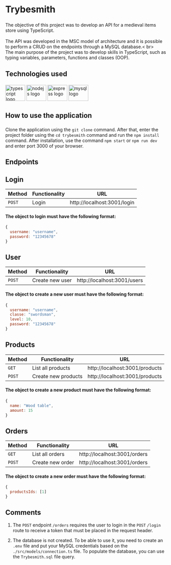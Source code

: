 <h1 align="left">Trybesmith</h1>

###

<p align="left">The objective of this project was to develop an API for a medieval items store using TypeScript.<br><br>The API was developed in the MSC model of architecture and it is possible to perform a CRUD on the endpoints through a MySQL database.< br><br>The main purpose of the project was to develop skills in TypeScript, such as typing variables, parameters, functions and classes (OOP).</p>

###

<h2 align="left">Technologies used</h2>

###

<div align="left">
  <img src="https://cdn.jsdelivr.net/gh/devicons/devicon/icons/typescript/typescript-original.svg" height="50" width="62" alt="typescript logo"  />
  <img src="https://cdn.jsdelivr.net/gh/devicons/devicon/icons/nodejs/nodejs-original.svg" height="50" width="62" alt="nodejs logo"  />
  <img src="https://cdn.jsdelivr.net/gh/devicons/devicon/icons/express/express-original.svg" height="50" width="62" alt="express logo"  />
  <img src="https://cdn.jsdelivr.net/gh/devicons/devicon/icons/mysql/mysql-original.svg" height="50" width="62" alt="mysql logo"  />
</div>

###

<h2 align="left">How to use the application</h2>

###

Clone the application using the `git clone` command. After that, enter the project folder using the `cd trybesmith` command and run the `npm install` command. After installation, use the command `npm start` or `npm run dev` and enter port 3000 of your browser.

###

<h2 align="left">Endpoints</h2>

###

<h2 align="left">Login</h2>

| Method | Functionality | URL |
|---|---|---|
| `POST` | Login | http://localhost:3001/login |

<h4>The object to login must have the following format:</h4>

```JavaScript
{
  username: "username",
  password: "12345678"
}
```

###

<h2 align="left">User</h2>

| Method | Functionality | URL |
|---|---|---|
| `POST` | Create new user | http://localhost:3001/users |

<h4>The object to create a new user must have the following format:</h4>

```JavaScript
{
  username: "username",
  classe: "swordsman",
  level: 10,
  password: "12345678"
}
```

###

<h2 align="left">Products</h2>

| Method | Functionality | URL |
|---|---|---|
| `GET` | List all products | http://localhost:3001/products |
| `POST` | Create new products | http://localhost:3001/products |

<h4>The object to create a new product must have the following format:</h4>

```JavaScript
{
  name: "Wood table",
  amount: 15
}
```

###

<h2 align="left">Orders</h2>

| Method | Functionality | URL |
|---|---|---|
| `GET` | List all orders | http://localhost:3001/orders |
| `POST` | Create new order | http://localhost:3001/orders |

<h4>The object to create a new order must have the following format:</h4>

```JavaScript
{
  productsIds: [1]
}
```

###

<h2 align="left">Comments</h2>

1. The `POST` endpoint `/orders` requires the user to login in the `POST` `/login` route to receive a token that must be placed in the request header.

2. The database is not created. To be able to use it, you need to create an `.env` file and put your MySQL credentials based on the `./src/models/connection.ts` file. To populate the database, you can use the `Trybesmith.sql` file query.

